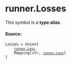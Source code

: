 <div itemscope itemtype="http://developers.google.com/ReferenceObject">
<meta itemprop="name" content="runner.Losses" />
<meta itemprop="path" content="Stable" />
</div>

# runner.Losses

<!-- Insert buttons and diff -->

This symbol is a **type alias**.

#### Source:

<pre class="devsite-click-to-copy prettyprint lang-py tfo-signature-link">
<code>Losses = Union[
    <a href="../runner/Loss.md"><code>runner.Loss</code></a>,
    Mapping[str, <a href="../runner/Loss.md"><code>runner.Loss</code></a>]
]
</code></pre>

<!-- Placeholder for "Used in" -->
